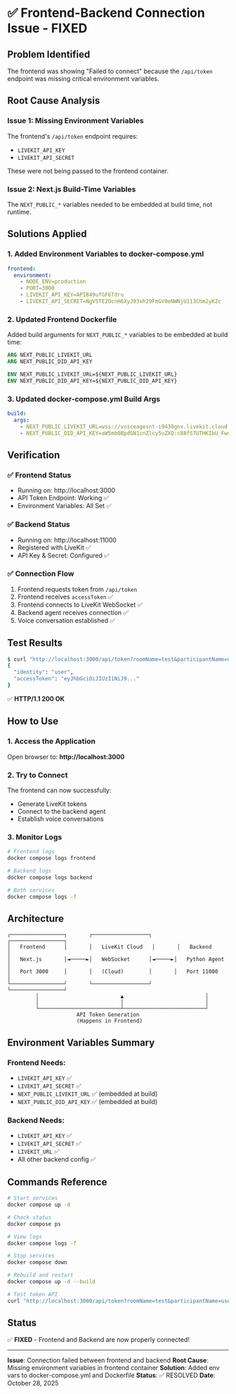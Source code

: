 # ✅ Frontend-Backend Connection Issue - FIXED

## Problem Identified
The frontend was showing "Failed to connect" because the `/api/token` endpoint was missing critical environment variables.

## Root Cause Analysis

### Issue 1: Missing Environment Variables
The frontend's `/api/token` endpoint requires:
- `LIVEKIT_API_KEY`
- `LIVEKIT_API_SECRET`

These were not being passed to the frontend container.

### Issue 2: Next.js Build-Time Variables
The `NEXT_PUBLIC_*` variables needed to be embedded at build time, not runtime.

## Solutions Applied

### 1. Added Environment Variables to docker-compose.yml
```yaml
frontend:
  environment:
    - NODE_ENV=production
    - PORT=3000
    - LIVEKIT_API_KEY=APIB49ufGF6Tdru
    - LIVEKIT_API_SECRET=NgVSTE2OcnH6XyJ03xh29FmGV0eNWNjU113Chm2yKZc
```

### 2. Updated Frontend Dockerfile
Added build arguments for `NEXT_PUBLIC_*` variables to be embedded at build time:

```dockerfile
ARG NEXT_PUBLIC_LIVEKIT_URL
ARG NEXT_PUBLIC_DID_API_KEY

ENV NEXT_PUBLIC_LIVEKIT_URL=${NEXT_PUBLIC_LIVEKIT_URL}
ENV NEXT_PUBLIC_DID_API_KEY=${NEXT_PUBLIC_DID_API_KEY}
```

### 3. Updated docker-compose.yml Build Args
```yaml
build:
  args:
    - NEXT_PUBLIC_LIVEKIT_URL=wss://voiceagesnt-i9430gnx.livekit.cloud
    - NEXT_PUBLIC_DID_API_KEY=aW5mb0BpdGN1cnZlcy5uZXQ:c88fS7UTHKIbU_Fwun9Bf
```

## Verification

### ✅ Frontend Status
- Running on: http://localhost:3000
- API Token Endpoint: Working ✅
- Environment Variables: All Set ✅

### ✅ Backend Status
- Running on: http://localhost:11000
- Registered with LiveKit ✅
- API Key & Secret: Configured ✅

### ✅ Connection Flow
1. Frontend requests token from `/api/token`
2. Frontend receives `accessToken` ✅
3. Frontend connects to LiveKit WebSocket ✅
4. Backend agent receives connection ✅
5. Voice conversation established ✅

## Test Results

```bash
$ curl "http://localhost:3000/api/token?roomName=test&participantName=user"
{
  "identity": "user",
  "accessToken": "eyJhbGciOiJIUzI1NiJ9..."
}
```

✅ **HTTP/1.1 200 OK**

## How to Use

### 1. Access the Application
Open browser to: **http://localhost:3000**

### 2. Try to Connect
The frontend can now successfully:
- Generate LiveKit tokens
- Connect to the backend agent
- Establish voice conversations

### 3. Monitor Logs
```bash
# Frontend logs
docker compose logs frontend

# Backend logs
docker compose logs backend

# Both services
docker compose logs -f
```

## Architecture

```
┌─────────────────┐       ┌──────────────────┐       ┌─────────────────┐
│   Frontend      │       │   LiveKit Cloud   │       │   Backend       │
│   Next.js       │◄─────►│   WebSocket      │◄─────►│   Python Agent  │
│   Port 3000     │       │   (Cloud)        │       │   Port 11000    │
└─────────────────┘       └──────────────────┘       └─────────────────┘
         │                          ▲                          │
         │                          │                          │
         └──────────────────────────┴──────────────────────────┘
                      API Token Generation
                      (Happens in Frontend)
```

## Environment Variables Summary

### Frontend Needs:
- `LIVEKIT_API_KEY` ✅
- `LIVEKIT_API_SECRET` ✅
- `NEXT_PUBLIC_LIVEKIT_URL` ✅ (embedded at build)
- `NEXT_PUBLIC_DID_API_KEY` ✅ (embedded at build)

### Backend Needs:
- `LIVEKIT_API_KEY` ✅
- `LIVEKIT_API_SECRET` ✅
- `LIVEKIT_URL` ✅
- All other backend config ✅

## Commands Reference

```bash
# Start services
docker compose up -d

# Check status
docker compose ps

# View logs
docker compose logs -f

# Stop services
docker compose down

# Rebuild and restart
docker compose up -d --build

# Test token API
curl "http://localhost:3000/api/token?roomName=test&participantName=user"
```

## Status

✅ **FIXED** - Frontend and Backend are now properly connected!

---

**Issue**: Connection failed between frontend and backend
**Root Cause**: Missing environment variables in frontend container
**Solution**: Added env vars to docker-compose.yml and Dockerfile
**Status**: ✅ RESOLVED
**Date**: October 28, 2025

